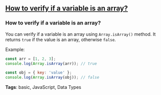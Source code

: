 ## [How to verify if a variable is an array?](#how-to-verify-if-a-variable-is-an-array)

### How to verify if a variable is an array?

You can verify if a variable is an array using `Array.isArray()` method. It returns `true` if the value is an array, otherwise `false`.

Example:

```javascript
const arr = [1, 2, 3];
console.log(Array.isArray(arr)); // true

const obj = { key: 'value' };
console.log(Array.isArray(obj)); // false
```

**Tags**: basic, JavaScript, Data Types


